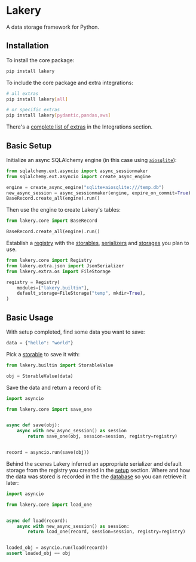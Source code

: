 # Lakery

A data storage framework for Python.

## Installation

To install the core package:

```bash
pip install lakery
```

To include the core package and extra integrations:

```bash
# all extras
pip install lakery[all]

# or specific extras
pip install lakery[pydantic,pandas,aws]
```

There's a [complete list of extras](./integrations/index.md) in the Integrations
section.

## Basic Setup

Initialize an async SQLAlchemy engine (in this case using
[`aiosqlite`](https://pypi.org/project/aiosqlite/)):

```python
from sqlalchemy.ext.asyncio import async_sessionmaker
from sqlalchemy.ext.asyncio import create_async_engine

engine = create_async_engine("sqlite+aiosqlite:///temp.db")
new_async_session = async_sessionmaker(engine, expire_on_commit=True)
BaseRecord.create_all(engine).run()
```

Then use the engine to create Lakery's tables:

```python
from lakery.core import BaseRecord

BaseRecord.create_all(engine).run()
```

Establish a [registry](./concepts/registries.md) with the
[storables](./concepts/storables.md), [serializers](./concepts/serializers.md) and
[storages](./concepts/storages.md) you plan to use.

```python
from lakery.core import Registry
from lakery.extra.json import JsonSerializer
from lakery.extra.os import FileStorage

registry = Registry(
    modules=["lakery.builtin"],
    default_storage=FileStorage("temp", mkdir=True),
)
```

## Basic Usage

With setup completed, find some data you want to save:

```python
data = {"hello": "world"}
```

Pick a [storable](./concepts/storables.md) to save it with:

```python
from lakery.builtin import StorableValue

obj = StorableValue(data)
```

Save the data and return a record of it:

```python
import asyncio

from lakery.core import save_one


async def save(obj):
    async with new_async_session() as session
        return save_one(obj, session=session, registry=registry)


record = asyncio.run(save(obj))
```

Behind the scenes Lakery inferred an appropriate serializer and default storage from the
registry you created in the [setup](#basic-setup) section. Where and how the data was
stored is recorded in the the [database](./concepts/database.md) so you can retrieve it
later:

```python
import asyncio

from lakery.core import load_one


async def load(record):
    async with new_async_session() as session:
        return load_one(record, session=session, registry=registry)


loaded_obj = asyncio.run(load(record))
assert loaded_obj == obj
```
